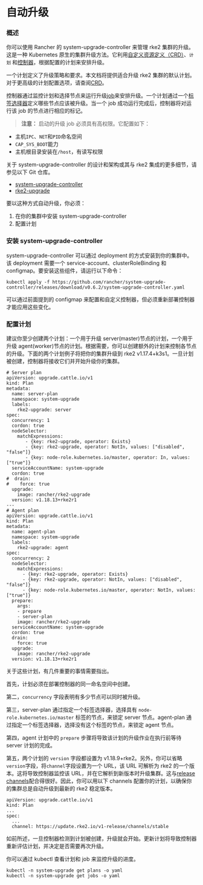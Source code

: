 # 自动升级

### 概述

你可以使用 Rancher 的 system-upgrade-controller 来管理 rke2 集群的升级。这是一种 Kubernetes 原生的集群升级方法。它利用[自定义资源定义（CRD）](https://kubernetes.io/docs/concepts/extend-kubernetes/api-extension/custom-resources/#custom-resources)、`计划` 和[控制器](https://kubernetes.io/docs/concepts/architecture/controller/)，根据配置的计划来安排升级。

一个计划定义了升级策略和要求。本文档将提供适合升级 rke2 集群的默认计划。对于更高级的计划配置选项，请查阅[CRD](https://github.com/rancher/system-upgrade-controller/blob/master/pkg/apis/upgrade.cattle.io/v1/types.go)。

控制器通过监控计划和选择节点来运行升级[job](https://kubernetes.io/docs/concepts/workloads/controllers/jobs-run-to-completion/)来安排升级。一个计划通过一个[标签选择器](https://kubernetes.io/docs/concepts/overview/working-with-objects/labels/)定义哪些节点应该被升级。当一个 job 成功运行完成后，控制器将对运行该 job 的节点进行相应的标记。

> **注意：** 启动的升级 job 必须具有高权限。它配置如下：

- 主机`IPC`、`NET`和`PID`命名空间
- `CAP_SYS_BOOT`能力
- 主机根目录安装在`/host`，有读写权限

关于 system-upgrade-controller 的设计和架构或其与 rke2 集成的更多细节，请参见以下 Git 仓库。

- [system-upgrade-controller](https://github.com/rancher/system-upgrade-controller)
- [rke2-upgrade](https://github.com/rancher/rke2-upgrade)

要以这种方式自动升级，你必须：

1. 在你的集群中安装 system-upgrade-controller
1. 配置计划

### 安装 system-upgrade-controller

system-upgrade-controller 可以通过 deployment 的方式安装到你的集群中。该 deployment 需要一个 service-account、clusterRoleBinding 和 configmap。要安装这些组件，请运行以下命令：

```
kubectl apply -f https://github.com/rancher/system-upgrade-controller/releases/download/v0.6.2/system-upgrade-controller.yaml
```

可以通过前面提到的 configmap 来配置和自定义控制器，但必须重新部署控制器才能应用这些变化。

### 配置计划

建议你至少创建两个计划：一个用于升级 server(master)节点的计划，一个用于升级 agent(worker)节点的计划。根据需要，你可以创建额外的计划来控制各节点的升级。下面的两个计划例子将把你的集群升级到 rke2 v1.17.4+k3s1。一旦计划被创建，控制器将接收它们并开始升级你的集群。

```
# Server plan
apiVersion: upgrade.cattle.io/v1
kind: Plan
metadata:
  name: server-plan
  namespace: system-upgrade
  labels:
    rke2-upgrade: server
spec:
  concurrency: 1
  cordon: true
  nodeSelector:
    matchExpressions:
       - {key: rke2-upgrade, operator: Exists}
       - {key: rke2-upgrade, operator: NotIn, values: ["disabled", "false"]}
       - {key: node-role.kubernetes.io/master, operator: In, values: ["true"]}
  serviceAccountName: system-upgrade
  cordon: true
#  drain:
#    force: true
  upgrade:
    image: rancher/rke2-upgrade
  version: v1.18.13+rke2r1
---
# Agent plan
apiVersion: upgrade.cattle.io/v1
kind: Plan
metadata:
  name: agent-plan
  namespace: system-upgrade
  labels:
    rke2-upgrade: agent
spec:
  concurrency: 2
  nodeSelector:
    matchExpressions:
      - {key: rke2-upgrade, operator: Exists}
      - {key: rke2-upgrade, operator: NotIn, values: ["disabled", "false"]}
      - {key: node-role.kubernetes.io/master, operator: NotIn, values: ["true"]}
  prepare:
    args:
    - prepare
    - server-plan
    image: rancher/rke2-upgrade
  serviceAccountName: system-upgrade
  cordon: true
  drain:
    force: true
  upgrade:
    image: rancher/rke2-upgrade
  version: v1.18.13+rke2r1

```

关于这些计划，有几件重要的事情需要指出。

首先，计划必须在部署控制器的同一命名空间中创建。

第二，`concurrency` 字段表明有多少节点可以同时被升级。

第三，server-plan 通过指定一个标签选择器，选择具有 `node-role.kubernetes.io/master` 标签的节点，来锁定 server 节点。agent-plan 通过指定一个标签选择器，选择没有这个标签的节点，来锁定 agent 节点。

第四，agent 计划中的 `prepare` 步骤将导致该计划的升级作业在执行前等待 server 计划的完成。

第五，两个计划的 `version` 字段都设置为 v1.18.9+rke2。另外，你可以省略`version`字段，将`channel`字段设置为一个 URL，该 URL 可解析为 rke2 的一个版本。这将导致控制器监控该 URL，并在它解析到新版本时升级集群。这与[release channels](basic_upgrade.md/#release-channels)配合得很好。因此，你可以用以下 channels 配置你的计划，以确保你的集群总是自动升级到最新的 rke2 稳定版本。

```
apiVersion: upgrade.cattle.io/v1
kind: Plan
...
spec:
  ...
  channel: https://update.rke2.io/v1-release/channels/stable

```

如前所述，一旦控制器检测到计划被创建，升级就会开始。更新计划将导致控制器重新评估计划，并决定是否需要再次升级。

你可以通过 kubectl 查看计划和 job 来监控升级的进度。

```
kubectl -n system-upgrade get plans -o yaml
kubectl -n system-upgrade get jobs -o yaml
```
